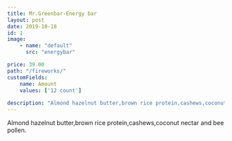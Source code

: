 ```yaml
---
title: Mr.Greenbar-Energy bar
layout: post
date: 2019-10-18
id: 1
image: 
    - name: "default"
      src: "energybar"

price: 39.00
path: "/fireworks/"
customFields:
    name: Amount
    values: ['12 count']
    
description: "Almond hazelnut butter,brown rice protein,cashews,coconut nectar and bee pollen."
---
```


Almond hazelnut butter,brown rice protein,cashews,coconut nectar and bee pollen.